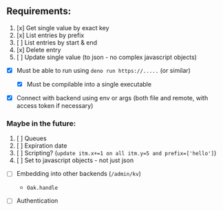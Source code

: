## Requirements:

1. [x] Get single value by exact key
2. [x] List entries by prefix
3. [ ] List entries by start & end
4. [x] Delete entry
5. [ ] Update single value (to json - no complex javascript objects)

- [x] Must be able to run using `deno run https://.....` (or similar)
  - [x] Must be compilable into a single executable
- [x] Connect with backend using env or args (both file and remote, with access token if necessary)


### Maybe in the future:

1. [ ] Queues
2. [ ] Expiration date
3. [ ] Scripting? (`update itm.x+=1 on all itm.y=5 and prefix=['hello']`)
4. [ ] Set to javascript objects - not just json

- [ ] Embedding into other backends (`/admin/kv`)
  - `Oak.handle`
- [ ] Authentication


